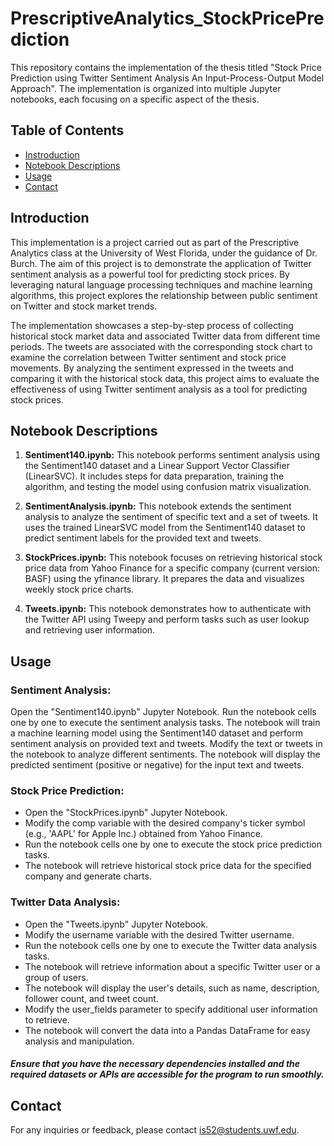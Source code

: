 # PrescriptiveAnalytics_StockPricePrediction

This repository contains the implementation of the thesis titled "Stock Price Prediction using Twitter Sentiment Analysis An Input-Process-Output Model Approach". The implementation is organized into multiple Jupyter notebooks, each focusing on a specific aspect of the thesis.

## Table of Contents

- [Instroduction](#introduction)
- [Notebook Descriptions](#notebook-descriptions)
- [Usage](#usage)
- [Contact](#contact)


## Introduction
This implementation is a project carried out as part of the Prescriptive Analytics class at the University of West Florida, under the guidance of Dr. Burch. The aim of this project is to demonstrate the application of Twitter sentiment analysis as a powerful tool for predicting stock prices. By leveraging natural language processing techniques and machine learning algorithms, this project explores the relationship between public sentiment on Twitter and stock market trends.

The implementation showcases a step-by-step process of collecting historical stock market data and associated Twitter data from different time periods. The tweets are associated with the corresponding stock chart to examine the correlation between Twitter sentiment and stock price movements. By analyzing the sentiment expressed in the tweets and comparing it with the historical stock data, this project aims to evaluate the effectiveness of using Twitter sentiment analysis as a tool for predicting stock prices.

## Notebook Descriptions

1. **Sentiment140.ipynb:** This notebook performs sentiment analysis using the Sentiment140 dataset and a Linear Support Vector Classifier (LinearSVC). It includes steps for data preparation, training the algorithm, and testing the model using confusion matrix visualization.

2. **SentimentAnalysis.ipynb:** This notebook extends the sentiment analysis to analyze the sentiment of specific text and a set of tweets. It uses the trained LinearSVC model from the Sentiment140 dataset to predict sentiment labels for the provided text and tweets.

3. **StockPrices.ipynb:** This notebook focuses on retrieving historical stock price data from Yahoo Finance for a specific company (current version: BASF) using the yfinance library. It prepares the data and visualizes weekly stock price charts.

4. **Tweets.ipynb:** This notebook demonstrates how to authenticate with the Twitter API using Tweepy and perform tasks such as user lookup and retrieving user information.

## Usage

### Sentiment Analysis:
Open the "Sentiment140.ipynb" Jupyter Notebook.
Run the notebook cells one by one to execute the sentiment analysis tasks.
The notebook will train a machine learning model using the Sentiment140 dataset and perform sentiment analysis on provided text and tweets.
Modify the text or tweets in the notebook to analyze different sentiments.
The notebook will display the predicted sentiment (positive or negative) for the input text and tweets.

### Stock Price Prediction:
+ Open the "StockPrices.ipynb" Jupyter Notebook.
+ Modify the comp variable with the desired company's ticker symbol (e.g., 'AAPL' for Apple Inc.) obtained from Yahoo Finance.
+ Run the notebook cells one by one to execute the stock price prediction tasks.
+ The notebook will retrieve historical stock price data for the specified company and generate charts.

### Twitter Data Analysis:
+ Open the "Tweets.ipynb" Jupyter Notebook.
+ Modify the username variable with the desired Twitter username.
+ Run the notebook cells one by one to execute the Twitter data analysis tasks.
+ The notebook will retrieve information about a specific Twitter user or a group of users.
+ The notebook will display the user's details, such as name, description, follower count, and tweet count.
+ Modify the user_fields parameter to specify additional user information to retrieve.
+ The notebook will convert the data into a Pandas DataFrame for easy analysis and manipulation.

##### Ensure that you have the necessary dependencies installed and the required datasets or APIs are accessible for the program to run smoothly.

## Contact 
For any inquiries or feedback, please contact is52@students.uwf.edu.
